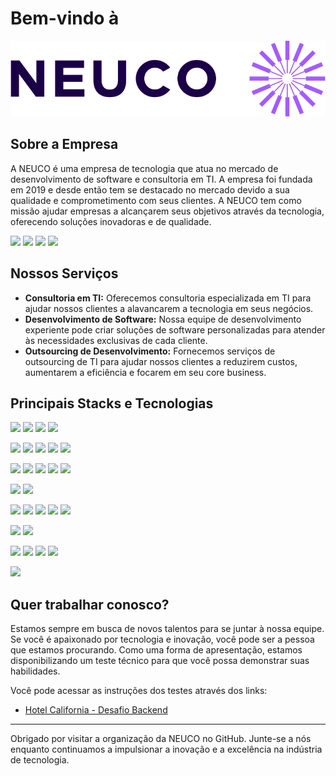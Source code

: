 # Bem-vindo à 

![LOGO NEUCO](assets/NEUCO_LOGO_3.png)



## Sobre a Empresa

A NEUCO é uma empresa de tecnologia que atua no mercado de desenvolvimento de software e consultoria em TI. A empresa foi fundada em 2019 e desde então tem se destacado no mercado devido a sua qualidade e comprometimento com seus clientes. A NEUCO tem como missão ajudar empresas a alcançarem seus objetivos através da tecnologia, oferecendo soluções inovadoras e de qualidade.


[![](https://img.shields.io/badge/Instagram-%23E4405F.svg?style=for-the-badge&logo=Instagram&logoColor=white)](https://www.instagram.com/neuco.br/)
[![](https://img.shields.io/badge/Email-D14836?style=for-the-badge&logo=gmail&logoColor=white)](mailto:contato@neuco.com.br)
[![](https://img.shields.io/badge/website-000000?style=for-the-badge&logo=About.me&logoColor=white)](https://neuco.tech/)
[![](https://img.shields.io/badge/WhatsApp-25D366?style=for-the-badge&logo=whatsapp&logoColor=white)](https://wa.me/553195828223)

## Nossos Serviços

- **Consultoria em TI:** Oferecemos consultoria especializada em TI para ajudar nossos clientes a alavancarem a tecnologia em seus negócios.
- **Desenvolvimento de Software:** Nossa equipe de desenvolvimento experiente pode criar soluções de software personalizadas para atender às necessidades exclusivas de cada cliente.
- **Outsourcing de Desenvolvimento:** Fornecemos serviços de outsourcing de TI para ajudar nossos clientes a reduzirem custos, aumentarem a eficiência e focarem em seu core business.



## Principais Stacks e Tecnologias
![](https://img.shields.io/badge/HTML5-E34F26?style=for-the-badge&logo=html5&logoColor=white)
![](https://img.shields.io/badge/CSS3-1572B6?style=for-the-badge&logo=css3&logoColor=white)
![](https://img.shields.io/badge/JavaScript-F7DF1E?style=for-the-badge&logo=javascript&logoColor=black)
![](https://img.shields.io/badge/TypeScript-007ACC?style=for-the-badge&logo=typescript&logoColor=white)

![](https://img.shields.io/badge/C%23-9B4794?style=for-the-badge&logo=csharp&logoColor=white)
![](https://img.shields.io/badge/Go-00ADD8?style=for-the-badge&logo=go&logoColor=white)
![](https://img.shields.io/badge/Java-F8981D?style=for-the-badge&logo=java&logoColor=white)
![](https://img.shields.io/badge/Python-3776AB?style=for-the-badge&logo=python&logoColor=white)
![](https://img.shields.io/badge/kotlin-%237F52FF.svg?style=for-the-badge&logo=kotlin&logoColor=white)

![](https://img.shields.io/badge/React-68DCFC?style=for-the-badge&logo=react&logoColor=white)
![](https://img.shields.io/badge/Vue.js-4FC08D?style=for-the-badge&logo=vuedotjs&logoColor=white)
![](https://img.shields.io/badge/.NET%20Core-512BD4?style=for-the-badge&logo=dotnet&logoColor=white)
![](https://img.shields.io/badge/Spring-6DB33F?style=for-the-badge&logo=spring&logoColor=white)
![](https://img.shields.io/badge/FastAPI-009688?style=for-the-badge&logo=fastapi&logoColor=white)

![](https://img.shields.io/badge/Flutter-02569B?style=for-the-badge&logo=flutter&logoColor=white)
![](https://img.shields.io/badge/React%20Native-61DAFB?style=for-the-badge&logo=react&logoColor=white)

![](https://img.shields.io/badge/Git-F05032?style=for-the-badge&logo=Git&logoColor=white)
![](https://img.shields.io/badge/Docker-2CA5E0?style=for-the-badge&logo=docker&logoColor=white)
![](https://img.shields.io/badge/Linux-FCC624?style=for-the-badge&logo=linux&logoColor=white)
![](https://img.shields.io/badge/NGINX-269539?style=for-the-badge&logo=NGINX&logoColor=white)
![](https://img.shields.io/badge/AWS-FB9D07?style=for-the-badge&logo=amazonaws&logoColor=white)

![](https://img.shields.io/badge/GitLab%20CI%2FCD-FC6D26?style=for-the-badge&logo=gitlab&logoColor=white)
![](https://img.shields.io/badge/GitHub_Actions-2088FF?style=for-the-badge&logo=githubactions&logoColor=white)

![](https://img.shields.io/badge/MongoDB-4EA94B?style=for-the-badge&logo=mongodb&logoColor=white)
![](https://img.shields.io/badge/Redis-DC382D?style=for-the-badge&logo=redis&logoColor=white)
![](https://img.shields.io/badge/PostgreSQL-316192?style=for-the-badge&logo=postgresql&logoColor=white)
![](https://img.shields.io/badge/Amazon%20S3-569A31?style=for-the-badge&logo=amazons3&logoColor=white)

![](https://img.shields.io/badge/Figma-A35CFB?style=for-the-badge&logo=figma&logoColor=white)





## Quer trabalhar conosco?

Estamos sempre em busca de novos talentos para se juntar à nossa equipe. Se você é apaixonado por tecnologia e inovação, você pode ser a pessoa que estamos procurando. Como uma forma de apresentação, estamos disponibilizando um teste técnico para que você possa demonstrar suas habilidades. 

Você pode acessar as instruções dos testes através dos links:
* [Hotel California - Desafio Backend](https://github.com/neuco-organization/hotelcalifornia-level1-neucoon-backend)

---
Obrigado por visitar a organização da NEUCO no GitHub. Junte-se a nós enquanto continuamos a impulsionar a inovação e a excelência na indústria de tecnologia.
